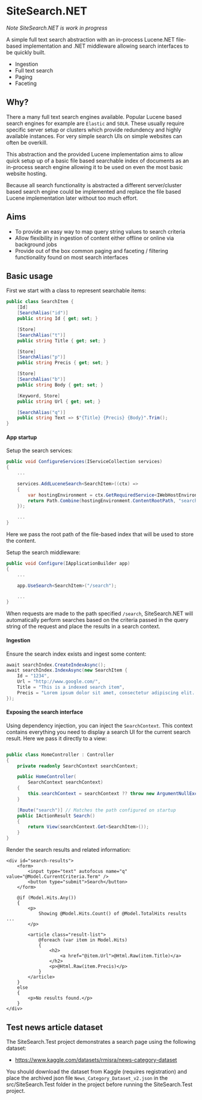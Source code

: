 # SiteSearch.NET

_Note SiteSearch.NET is work in progress_

A simple full text search abstraction with an in-process Lucene.NET file-based implementation and .NET middleware allowing search interfaces to be quickly built.

- Ingestion
- Full text search
- Paging
- Faceting

## Why?

There a many full text search engines available. Popular Lucene based search engines for example are `Elastic` and `SOLR`. These usually require specific server setup or clusters which provide redundency and highly available instances. For very simple search UIs on simple websites can often be overkill.

This abstraction and the provided Lucene implementation aims to allow quick setup up of a basic file based searchable index of documents as an in-process search engine allowing it to be used on even the most basic website hosting.

Because all search functionality is abstracted a different server/cluster based search engine could be implemented and replace the file based Lucene implementation later without too much effort.

## Aims

- To provide an easy way to map query string values to search criteria
- Allow flexibility in ingestion of content either offline or online via background jobs
- Provide out of the box common paging and faceting / filtering functionality found on most search interfaces

## Basic usage

First we start with a class to represent searchable items:

```csharp
public class SearchItem {
    [Id]
    [SearchAlias("id")]
    public string Id { get; set; }

    [Store]
    [SearchAlias("t")]
    public string Title { get; set; }

    [Store]
    [SearchAlias("p")]
    public string Precis { get; set; }

    [Store]
    [SearchAlias("b")]
    public string Body { get; set; }

    [Keyword, Store]
    public string Url { get; set; }

    [SearchAlias("q")]
    public string Text => $"{Title} {Precis} {Body}".Trim();
}
```

#### App startup

Setup the search services:

```csharp
public void ConfigureServices(IServiceCollection services)
{
    ...

    services.AddLuceneSearch<SearchItem>((ctx) =>
    {
        var hostingEnvironment = ctx.GetRequiredService<IWebHostEnvironment>();
        return Path.Combine(hostingEnvironment.ContentRootPath, "search-index");
    });

    ...
}
```

Here we pass the root path of the file-based index that will be used to store the content.

Setup the search middleware:

```csharp
public void Configure(IApplicationBuilder app)
{
    ...

    app.UseSearch<SearchItem>("/search");

    ...
}
```

When requests are made to the path specified `/search`, SiteSearch.NET will automatically perform searches based on the criteria passed in the query string of the request and place the results in a search context.

#### Ingestion

Ensure the search index exists and ingest some content:

```csharp
await searchIndex.CreateIndexAsync();
await searchIndex.IndexAsync(new SearchItem {
    Id = "1234",
    Url = "http://www.google.com/",
    Title = "This is a indexed search item",
    Precis = "Lorem ipsum dolor sit amet, consectetur adipiscing elit. Sed sit amet tincidunt magna, sed consequat lorem. Integer sit amet sollicitudin lorem, id luctus magna. Phasellus dapibus tellus magna, id porta velit fermentum non."
});

```

#### Exposing the search interface

Using dependency injection, you can inject the `SearchContext`. This context contains everything you need to display a search UI for the current search result. Here we pass it directly to a view:

```csharp

public class HomeController : Controller
{
    private readonly SearchContext searchContext;

    public HomeController(
        SearchContext searchContext)
    {
        this.searchContext = searchContext ?? throw new ArgumentNullException(nameof(searchContext));
    }

    [Route("search")] // Matches the path configured on startup
    public IActionResult Search()
    {
        return View(searchContext.Get<SearchItem>());
    }
}

```

Render the search results and related information:

```razor
<div id="search-results">
    <form>
        <input type="text" autofocus name="q" value="@Model.CurrentCriteria.Term" />
        <button type="submit">Search</button>
    </form>

    @if (Model.Hits.Any())
    {
        <p>
            Showing @Model.Hits.Count() of @Model.TotalHits results ...
        </p>

        <article class="result-list">
            @foreach (var item in Model.Hits)
            {
                <h2>
                    <a href="@item.Url">@Html.Raw(item.Title)</a>
                </h2>
                <p>@Html.Raw(item.Precis)</p>
            }
        </article>
    }
    else
    {
        <p>No results found.</p>
    }
</div>
```

## Test news article dataset

The SiteSearch.Test project demonstrates a search page using the following dataset:

- https://www.kaggle.com/datasets/rmisra/news-category-dataset

You should download the dataset from Kaggle (requires registration) and place the archived json file `News_Category_Dataset_v2.json` in the src/SiteSearch.Test folder in the project before running the SiteSearch.Test project.
